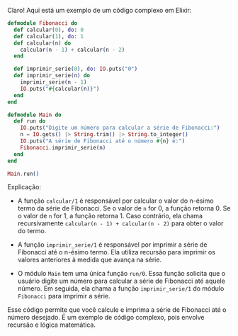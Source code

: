 Claro! Aqui está um exemplo de um código complexo em Elixir:

```elixir
defmodule Fibonacci do
  def calcular(0), do: 0
  def calcular(1), do: 1
  def calcular(n) do
    calcular(n - 1) + calcular(n - 2)
  end

  def imprimir_serie(0), do: IO.puts("0")
  def imprimir_serie(n) do
    imprimir_serie(n - 1)
    IO.puts("#{calcular(n)}")
  end
end

defmodule Main do
  def run do
    IO.puts("Digite um número para calcular a série de Fibonacci:")
    n = IO.gets() |> String.trim() |> String.to_integer()
    IO.puts("A série de Fibonacci até o número #{n} é:")
    Fibonacci.imprimir_serie(n)
  end
end

Main.run()
```

Explicação:

- A função `calcular/1` é responsável por calcular o valor do n-ésimo termo da série de Fibonacci. Se o valor de `n` for 0, a função retorna 0. Se o valor de `n` for 1, a função retorna 1. Caso contrário, ela chama recursivamente `calcular(n - 1) + calcular(n - 2)` para obter o valor do termo.

- A função `imprimir_serie/1` é responsável por imprimir a série de Fibonacci até o n-ésimo termo. Ela utiliza recursão para imprimir os valores anteriores à medida que avança na série.

- O módulo `Main` tem uma única função `run/0`. Essa função solicita que o usuário digite um número para calcular a série de Fibonacci até aquele número. Em seguida, ela chama a função `imprimir_serie/1` do módulo `Fibonacci` para imprimir a série.

Esse código permite que você calcule e imprima a série de Fibonacci até o número desejado. É um exemplo de código complexo, pois envolve recursão e lógica matemática.
